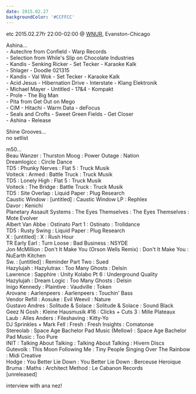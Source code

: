 ```yaml
---
date: 2015.02.27
backgroundColor: '#CCFFCC'
---
```


etc 2015.02.27fr 22:00-02:00 @ [WNUR](http://www.wnur.org/), Evanston-Chicago  

Ashina...  
\- Autechre from Confield - Warp Records  
\- Selection from While's Slip on Chocolate Industries  
\- Kandis - Senking Ricker - Set Tecker - Karaoke Kalk  
\- Shlager - Doodle 021315  
\- Kandis - Val Wok - Set Tecker - Karaoke Kalk  
\- Acid Jesus - Hibernation Drive - Interstate - Klang Elektronik  
\- Michael Mayer - Untitled - 17&4 - Kompakt  
\- Prole - The Big Man  
\- Pita from Get Out on Mego  
\- CiM - Hitachi - Warm Data - deFocus  
\- Seals and Crofts - Sweet Green Fields - Get Closer  
\- Ashina - Release

Shine Grooves...  
no setlist  

m50...  
Beau Wanzer : Thurston Moog : Power Outage : Nation  
Dreamlogicc : Circle Dance  
TD5 : Phunky Nerves : Flat 5 : Truck Musik  
Voiteck : Armed : Battle Truck : Truck Musik  
TD5 : Lonely High : Flat 5 : Truck Musik  
Voiteck : The Bridge : Battle Truck : Truck Musik  
TD5 : Site Overlap : Liquid Paper : Plug Research  
Caustic Window : \[untitled\] : Caustic Window LP : Rephlex  
Davor : Kenichi  
Planetary Assault Systems : The Eyes Themselves : The Eyes Themselves : Mote Evolver  
Albert Van Abbe : Ostinato Part 1 : Ostinato : Trolldance  
TD5 : Rusty Swing : Liquid Paper : Plug Research  
X : \[untitled\] : X : Rush Hour  
TR Early Earl : Turn Loose : Bad Business : NSYDE  
Jon McMillion : Don't It Make You (Orson Wells Remix) : Don't It Make You : NuEarth Kitchen  
Sw. : \[untitled\] : Reminder Part Two : Sued  
Hazylujah : Hazylutrax : Too Many Ghosts : Delsin  
Lawrence : Sapphire : Unity Kolabo Pt 6 : Underground Quality  
Hazylujah : Dream Logic : Too Many Ghosts : Delsin  
Inigo Kennedy : Plaintive : Vaudville : Token  
Arovane : Aarlenpeers : Aarlenpeers : Touchin' Bass  
Vendor Refill : Aosuke : Evil Weevil : Nature  
Gustavo Andres : Solitude & Solace : Solitude & Solace : Sound Black  
Geez N Gosh : Kleine Hausmusik #16 : Clicks + Cuts 3 : Mille Plateaux  
Laub : Alles Anders : Fileshaving : Kitty-Yo  
DJ Sprinkles + Mark Fell : Fresh : Fresh Insights : Comatonse  
Stereolab : Space Age Bachelor Pad Music (Mellow) : Space Age Bachelor Pad Music : Too Pure  
INIT : Talking About Talking : Talking About Talking : Hivern Discs  
Gutevolk : This Moon Following Me : Tiny People Singing Over The Rainbow : Midi Creative  
Hodge : You Better Lie Down : You Better Lie Down : Berceuse Heroique  
Bruma : Maths : Architect Method : Le Cabanon Records  
\[unreleased\]  

interview with ana nez!